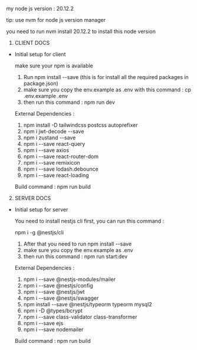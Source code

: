 
my node js version : 20.12.2

tip: use nvm for node js version manager

you need to run nvm install 20.12.2 to install this node version

1. CLIENT DOCS


  - Initial setup for client 

    make sure your npm is available

    1. Run npm install --save (this is for install all the required packages in package.json)
    2. make sure you copy the env.example as .env with this command : cp .env.example .env
    3. then run this command : npm run dev

    External Dependencies :

    1. npm install -D tailwindcss postcss autoprefixer
    2. npm i jwt-decode --save
    3. npm i zustand --save
    4. npm i --save react-query
    5. npm i --save axios
    6. npm i --save react-router-dom
    7. npm i --save remixicon
    8. npm i --save lodash.debounce
    9. npm i --save react-loading

    Build command : npm run build

2. SERVER DOCS

  - Initial setup for server 

    You need to install nestjs cli first, you can run this command : 

    npm i -g @nestjs/cli

    1. After that you need to run npm install --save
    2. make sure you copy the env.example as .env
    3. then run this command : npm run start:dev

    External Dependencies :

    1. npm i --save @nestjs-modules/mailer
    2. npm i --save @nestjs/config
    3. npm i --save @nestjs/jwt
    4. npm i --save @nestjs/swagger
    5. npm install --save @nestjs/typeorm typeorm mysql2
    6. npm i -D @types/bcrypt
    7. npm i --save class-validator class-transformer
    8. npm i --save ejs 
    9. npm i --save nodemailer

    Build command : npm run build

